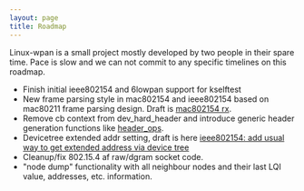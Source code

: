 ```yaml
---
layout: page
title: Roadmap
---
```


Linux-wpan is a small project mostly developed by two people in their spare
time. Pace is slow and we can not commit to any specific timelines on this
roadmap.

* Finish initial ieee802154 and 6lowpan support for kselftest
* New frame parsing style in mac802154 and ieee802154 based on mac80211 frame parsing design. Draft is [mac802154 rx](https://github.com/linux-wpan/linux-wpan-next/blob/wpan_rework_rfc/net/mac802154/rx.c).
* Remove cb context from dev\_hard\_header and introduce generic header generation functions like [header_ops](https://github.com/linux-wpan/linux-wpan-next/blob/wpan_rework_rfc/net/ieee802154/header_ops.c#L80).
* Devicetree extended addr setting, draft is here [ieee802154: add usual way to get extended address via device tree](http://www.spinics.net/lists/linux-wpan/msg01503.html)
* Cleanup/fix 802.15.4 af raw/dgram socket code.
* "node dump" functionality with all neighbour nodes and their last LQI value, addresses, etc. information.
